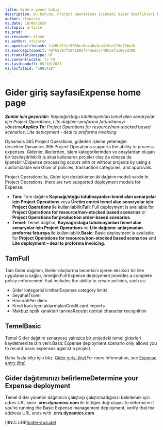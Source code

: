 ```yaml
---
title: Gidere genel bakış
description: Bu konuda, Project Operations içindeki Gider özellikleri hakkında bilgiler sağlanmaktadır.
author: stsporen
ms.date: 10/06/2020
ms.topic: article
ms.prod: ''
ms.reviewer: kfend
ms.author: stsporen
ms.openlocfilehash: 2a26b321e15080cc6a4a6a3ed410be175e790a1b
ms.sourcegitcommit: 40f68387f594180af64a5e5c748b6efa188bd300
ms.translationtype: HT
ms.contentlocale: tr-TR
ms.lasthandoff: 05/10/2021
ms.locfileid: "5995420"
---
```

# <a name="expense-home-page"></a><span data-ttu-id="2a9d5-103">Gider giriş sayfası</span><span class="sxs-lookup"><span data-stu-id="2a9d5-103">Expense home page</span></span>

<span data-ttu-id="2a9d5-104">_**Şunlar için geçerlidir:** Kaynağı/stoğu tutulmayanları temel alan senaryolar için Project Operations, Lite dağıtımı-proforma faturalamayı yönetme_</span><span class="sxs-lookup"><span data-stu-id="2a9d5-104">_**Applies To:** Project Operations for resource/non-stocked based scenarios, Lite deployment - deal to proforma invoicing_</span></span>


<span data-ttu-id="2a9d5-105">Dynamics 365 Project Operations, giderleri işleme yeteneğini destekler.</span><span class="sxs-lookup"><span data-stu-id="2a9d5-105">Dynamics 365 Project Operations supports the ability to process expenses.</span></span> <span data-ttu-id="2a9d5-106">Giderler, ilkelerden, işlem kategorilerinden ve onaylardan oluşan bir özelleştirilebilir iş akışı kullanarak projeler olsa da olmasa da işlenebilir.</span><span class="sxs-lookup"><span data-stu-id="2a9d5-106">Expense processing occurs with or without projects by using a customizable workflow of policies, transaction categories, and approvals.</span></span>

<span data-ttu-id="2a9d5-107">Project Operations'ta, Gider için desteklenen iki dağıtım modeli vardır:</span><span class="sxs-lookup"><span data-stu-id="2a9d5-107">In Project Operations, there are two supported deployment models for Expense:</span></span> 

- <span data-ttu-id="2a9d5-108">**Tam**: Tam dağıtım **Kaynağı/stoğu tutulmayanları temel alan senaryolar için Project Operations** veya **Üretim emrini temel alan senaryolar için Project Operations** ile kullanılabilir.</span><span class="sxs-lookup"><span data-stu-id="2a9d5-108">**Full**: Full deployment is available for **Project Operations for resource/non-stocked based scenarios** or **Project Operations for production order-based scenarios**.</span></span>
- <span data-ttu-id="2a9d5-109">**Temel**: Temel dağıtım, **Kaynağı/stoğu tutulmayanları temel alan senaryolar için Project Operations** ve **Lite dağıtımı: anlaşmadan proforma faturaya** ile kullanılabilir.</span><span class="sxs-lookup"><span data-stu-id="2a9d5-109">**Basic**: Basic deployment is available for **Project Operations for resource/non-stocked based scenarios** and **Lite deployment – deal to proforma invoicing**.</span></span>

## <a name="full"></a><span data-ttu-id="2a9d5-110">Tam</span><span class="sxs-lookup"><span data-stu-id="2a9d5-110">Full</span></span> 
<span data-ttu-id="2a9d5-111">Tam Gider dağıtımı, ilkeler oluşturma becerisini içeren eksiksiz bir ilke uygulaması sağlar, örneğin:</span><span class="sxs-lookup"><span data-stu-id="2a9d5-111">Full Expense deployment provides a complete policy enforcement that includes the ability to create policies, such as:</span></span>

  - <span data-ttu-id="2a9d5-112">Gider kategorisi limitleri</span><span class="sxs-lookup"><span data-stu-id="2a9d5-112">Expense category limits</span></span>
  - <span data-ttu-id="2a9d5-113">Seyahat</span><span class="sxs-lookup"><span data-stu-id="2a9d5-113">Travel</span></span>
  - <span data-ttu-id="2a9d5-114">Harcırah</span><span class="sxs-lookup"><span data-stu-id="2a9d5-114">Per diem</span></span>
  - <span data-ttu-id="2a9d5-115">Kredi kartı içeri aktarmaları</span><span class="sxs-lookup"><span data-stu-id="2a9d5-115">Credit card imports</span></span>
  - <span data-ttu-id="2a9d5-116">Makbuz optik karakteri tanıma</span><span class="sxs-lookup"><span data-stu-id="2a9d5-116">Receipt optical character recognition</span></span>

## <a name="basic"></a><span data-ttu-id="2a9d5-117">Temel</span><span class="sxs-lookup"><span data-stu-id="2a9d5-117">Basic</span></span> 
<span data-ttu-id="2a9d5-118">Temel Gider dağıtım senaryosu yalnızca bir projedeki temel giderleri kaydetmenize izin verir.</span><span class="sxs-lookup"><span data-stu-id="2a9d5-118">Basic Expense deployment scenario only allows you to record basic expenses against a project.</span></span> 

<span data-ttu-id="2a9d5-119">Daha fazla bilgi için bkz. [Gider girişi (lite)](basic-expense.md)</span><span class="sxs-lookup"><span data-stu-id="2a9d5-119">For more information, see [Expense entry (lite)](basic-expense.md)</span></span>

## <a name="determine-your-expense-deployment"></a><span data-ttu-id="2a9d5-120">Gider dağıtımınızı belirleme</span><span class="sxs-lookup"><span data-stu-id="2a9d5-120">Determine your Expense deployment</span></span>
<span data-ttu-id="2a9d5-121">Temel Gider yönetim dağıtımını çalıştırıp çalıştırmadığınızı belirlemek için adres URL'sinin **.crm.dynamics.com** ile bittiğini doğrulayın.</span><span class="sxs-lookup"><span data-stu-id="2a9d5-121">To determine if you're running the Basic Expense management deployment, verify that the address URL ends with **.crm.dynamics.com**.</span></span> 


[!INCLUDE[footer-include](../includes/footer-banner.md)]